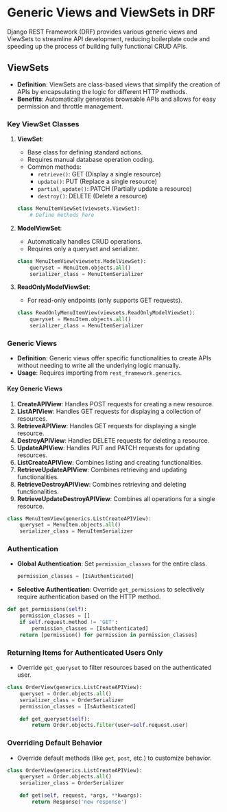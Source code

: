 # Generic Views and ViewSets in DRF

Django REST Framework (DRF) provides various generic views and ViewSets to streamline API development, reducing boilerplate code and speeding up the process of building fully functional CRUD APIs.

## ViewSets

- **Definition**: ViewSets are class-based views that simplify the creation of APIs by encapsulating the logic for different HTTP methods.
- **Benefits**: Automatically generates browsable APIs and allows for easy permission and throttle management.

### Key ViewSet Classes

1. **ViewSet**:
   - Base class for defining standard actions.
   - Requires manual database operation coding.
   - Common methods:
     - `retrieve()`: GET (Display a single resource)
     - `update()`: PUT (Replace a single resource)
     - `partial_update()`: PATCH (Partially update a resource)
     - `destroy()`: DELETE (Delete a resource)

   ```python
   class MenuItemViewSet(viewsets.ViewSet):
       # Define methods here
   ```

2. **ModelViewSet**:
   - Automatically handles CRUD operations.
   - Requires only a queryset and serializer.

   ```python
   class MenuItemView(viewsets.ModelViewSet):
       queryset = MenuItem.objects.all()
       serializer_class = MenuItemSerializer
   ```

3. **ReadOnlyModelViewSet**:
   - For read-only endpoints (only supports GET requests).

   ```python
   class ReadOnlyMenuItemView(viewsets.ReadOnlyModelViewSet):
       queryset = MenuItem.objects.all()
       serializer_class = MenuItemSerializer
   ```

### Generic Views

- **Definition**: Generic views offer specific functionalities to create APIs without needing to write all the underlying logic manually.
- **Usage**: Requires importing from `rest_framework.generics`.

#### Key Generic Views

1. **CreateAPIView**: Handles POST requests for creating a new resource.
2. **ListAPIView**: Handles GET requests for displaying a collection of resources.
3. **RetrieveAPIView**: Handles GET requests for displaying a single resource.
4. **DestroyAPIView**: Handles DELETE requests for deleting a resource.
5. **UpdateAPIView**: Handles PUT and PATCH requests for updating resources.
6. **ListCreateAPIView**: Combines listing and creating functionalities.
7. **RetrieveUpdateAPIView**: Combines retrieving and updating functionalities.
8. **RetrieveDestroyAPIView**: Combines retrieving and deleting functionalities.
9. **RetrieveUpdateDestroyAPIView**: Combines all operations for a single resource.

```python
class MenuItemView(generics.ListCreateAPIView):
    queryset = MenuItem.objects.all()
    serializer_class = MenuItemSerializer
```

### Authentication

- **Global Authentication**: Set `permission_classes` for the entire class.
  
  ```python
  permission_classes = [IsAuthenticated]
  ```

- **Selective Authentication**: Override `get_permissions` to selectively require authentication based on the HTTP method.

```python
def get_permissions(self):
    permission_classes = []
    if self.request.method != 'GET':
        permission_classes = [IsAuthenticated]
    return [permission() for permission in permission_classes]
```

### Returning Items for Authenticated Users Only

- Override `get_queryset` to filter resources based on the authenticated user.

```python
class OrderView(generics.ListCreateAPIView):
    queryset = Order.objects.all()
    serializer_class = OrderSerializer
    permission_classes = [IsAuthenticated]

    def get_queryset(self):
        return Order.objects.filter(user=self.request.user)
```

### Overriding Default Behavior

- Override default methods (like `get`, `post`, etc.) to customize behavior.

```python
class OrderView(generics.ListCreateAPIView):
    queryset = Order.objects.all()
    serializer_class = OrderSerializer  

    def get(self, request, *args, **kwargs):
        return Response('new response')
```
